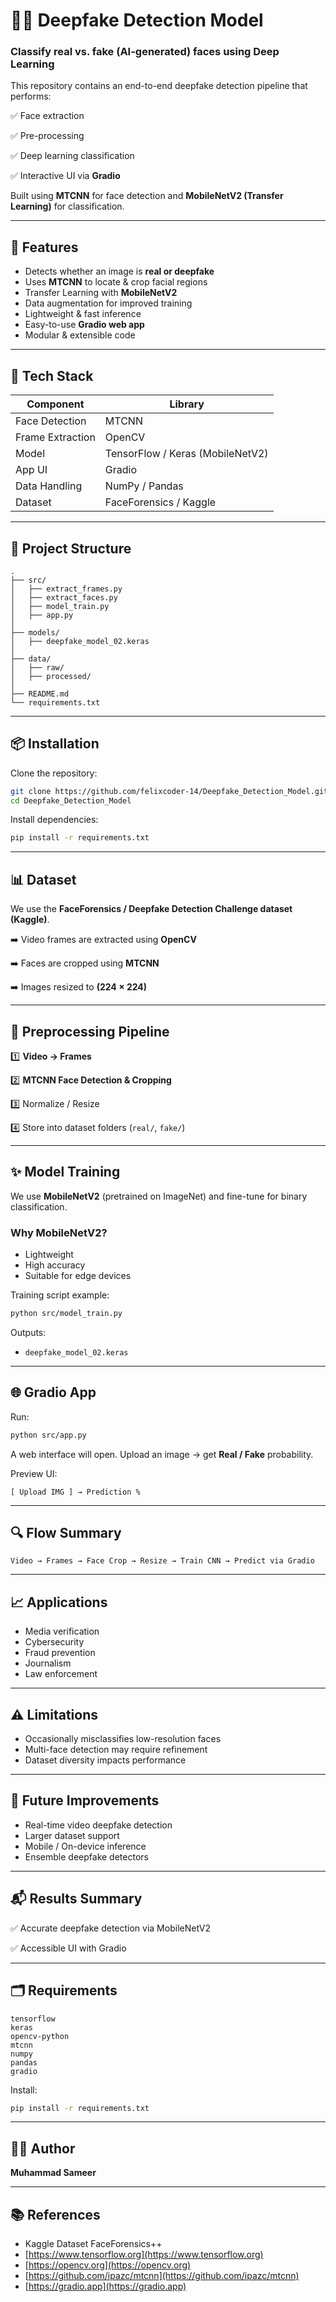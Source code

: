 
# 🕵️‍♂️ Deepfake Detection Model

### Classify real vs. fake (AI-generated) faces using Deep Learning

This repository contains an end-to-end deepfake detection pipeline that performs:

✅ Face extraction

✅ Pre-processing

✅ Deep learning classification

✅ Interactive UI via **Gradio**

Built using **MTCNN** for face detection and **MobileNetV2 (Transfer Learning)** for classification.

---

## 🚀 Features

* Detects whether an image is **real or deepfake**
* Uses **MTCNN** to locate & crop facial regions
* Transfer Learning with **MobileNetV2**
* Data augmentation for improved training
* Lightweight & fast inference
* Easy-to-use **Gradio web app**
* Modular & extensible code

---

## 🧠 Tech Stack

| Component        | Library                          |
| ---------------- | -------------------------------- |
| Face Detection   | MTCNN                            |
| Frame Extraction | OpenCV                           |
| Model            | TensorFlow / Keras (MobileNetV2) |
| App UI           | Gradio                           |
| Data Handling    | NumPy / Pandas                   |
| Dataset          | FaceForensics / Kaggle           |

---

## 📁 Project Structure

```
.
├── src/
│   ├── extract_frames.py
│   ├── extract_faces.py
│   ├── model_train.py
│   ├── app.py
│
├── models/
│   ├── deepfake_model_02.keras
│
├── data/
│   ├── raw/
│   ├── processed/
│
├── README.md
└── requirements.txt
```

---

## 📦 Installation

Clone the repository:

```bash
git clone https://github.com/felixcoder-14/Deepfake_Detection_Model.git
cd Deepfake_Detection_Model
```

Install dependencies:

```bash
pip install -r requirements.txt
```

---

## 📊 Dataset

We use the **FaceForensics / Deepfake Detection Challenge dataset (Kaggle)**.

➡️ Video frames are extracted using **OpenCV**

➡️ Faces are cropped using **MTCNN**

➡️ Images resized to **(224 × 224)**

---

## 🧩 Preprocessing Pipeline

1️⃣ **Video → Frames**

2️⃣ **MTCNN Face Detection & Cropping**

3️⃣ Normalize / Resize

4️⃣ Store into dataset folders (`real/`, `fake/`)

---

## ✨ Model Training

We use **MobileNetV2** (pretrained on ImageNet) and fine-tune for binary classification.

### Why MobileNetV2?

* Lightweight
* High accuracy
* Suitable for edge devices

Training script example:

```bash
python src/model_train.py
```

Outputs:

* `deepfake_model_02.keras`

---

## 🌐 Gradio App

Run:

```bash
python src/app.py
```

A web interface will open.
Upload an image → get **Real / Fake** probability.

Preview UI:

```
[ Upload IMG ] → Prediction %
```

---

## 🔍 Flow Summary

```
Video → Frames → Face Crop → Resize → Train CNN → Predict via Gradio
```

---

## 📈 Applications

* Media verification
* Cybersecurity
* Fraud prevention
* Journalism
* Law enforcement

---

## ⚠️ Limitations

* Occasionally misclassifies low-resolution faces
* Multi-face detection may require refinement
* Dataset diversity impacts performance

---

## 🔮 Future Improvements

* Real-time video deepfake detection
* Larger dataset support
* Mobile / On-device inference
* Ensemble deepfake detectors

---

## 📬 Results Summary

✅ Accurate deepfake detection via MobileNetV2


✅ Accessible UI with Gradio

---

## 🗂 Requirements

```
tensorflow
keras
opencv-python
mtcnn
numpy
pandas
gradio
```

Install:

```bash
pip install -r requirements.txt
```

---

## 👨‍💻 Author

**Muhammad Sameer**

---

## 📚 References

* Kaggle Dataset FaceForensics++
* [https://www.tensorflow.org](https://www.tensorflow.org)
* [https://opencv.org](https://opencv.org)
* [https://github.com/ipazc/mtcnn](https://github.com/ipazc/mtcnn)
* [https://gradio.app](https://gradio.app)


